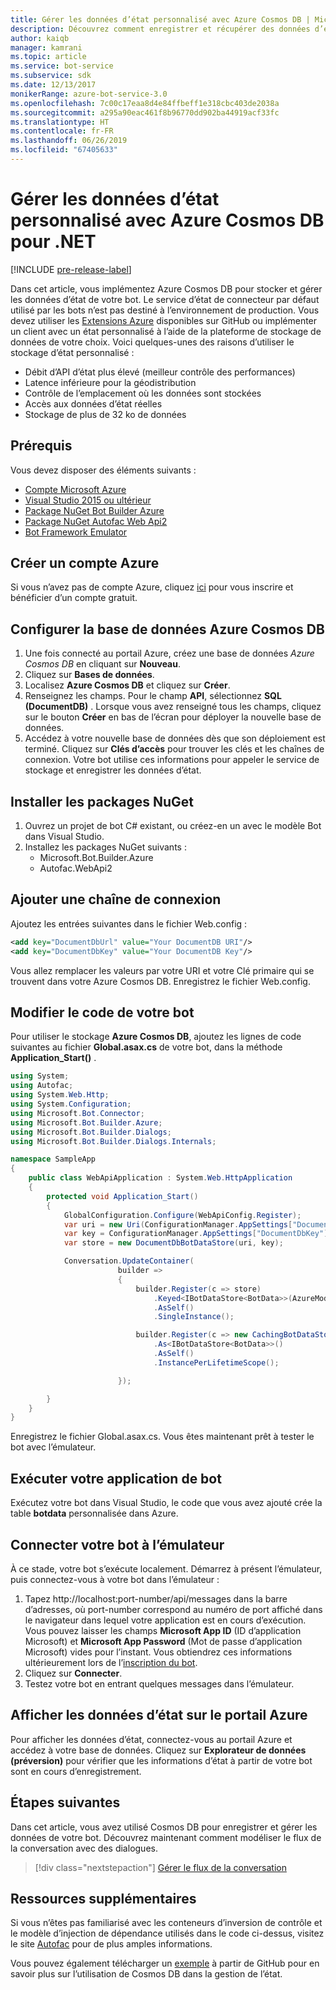 ```yaml
---
title: Gérer les données d’état personnalisé avec Azure Cosmos DB | Microsoft Docs
description: Découvrez comment enregistrer et récupérer des données d’état en utilisant Azure Cosmos DB avec le kit SDK Bot Framework pour .NET.
author: kaiqb
manager: kamrani
ms.topic: article
ms.service: bot-service
ms.subservice: sdk
ms.date: 12/13/2017
monikerRange: azure-bot-service-3.0
ms.openlocfilehash: 7c00c17eaa8d4e84ffbeff1e318cbc403de2038a
ms.sourcegitcommit: a295a90eac461f8b96770dd902ba44919acf33fc
ms.translationtype: HT
ms.contentlocale: fr-FR
ms.lasthandoff: 06/26/2019
ms.locfileid: "67405633"
---
```

# <a name="manage-custom-state-data-with-azure-cosmos-db-for-net"></a>Gérer les données d’état personnalisé avec Azure Cosmos DB pour .NET

[!INCLUDE [pre-release-label](../includes/pre-release-label-v3.md)]

Dans cet article, vous implémentez Azure Cosmos DB pour stocker et gérer les données d’état de votre bot. Le service d’état de connecteur par défaut utilisé par les bots n’est pas destiné à l’environnement de production. Vous devez utiliser les [Extensions Azure](https://github.com/Microsoft/BotBuilder-Azure) disponibles sur GitHub ou implémenter un client avec un état personnalisé à l’aide de la plateforme de stockage de données de votre choix. Voici quelques-unes des raisons d’utiliser le stockage d’état personnalisé :
 - Débit d’API d’état plus élevé (meilleur contrôle des performances)
 - Latence inférieure pour la géodistribution
 - Contrôle de l’emplacement où les données sont stockées
 - Accès aux données d’état réelles
 - Stockage de plus de 32 ko de données
 
## <a name="prerequisites"></a>Prérequis
Vous devez disposer des éléments suivants :
 - [Compte Microsoft Azure](https://azure.microsoft.com/free/)
 - [Visual Studio 2015 ou ultérieur](https://www.visualstudio.com/)
 - [Package NuGet Bot Builder Azure](https://www.nuget.org/packages/Microsoft.Bot.Builder.Azure/)
 - [Package NuGet Autofac Web Api2](https://www.nuget.org/packages/Autofac.WebApi2/)
 - [Bot Framework Emulator](~/bot-service-debug-emulator.md)
 
## <a name="create-azure-account"></a>Créer un compte Azure
Si vous n’avez pas de compte Azure, cliquez [ici](https://azure.microsoft.com/free/) pour vous inscrire et bénéficier d’un compte gratuit.

## <a name="set-up-the-azure-cosmos-db-database"></a>Configurer la base de données Azure Cosmos DB
1. Une fois connecté au portail Azure, créez une base de données *Azure Cosmos DB* en cliquant sur **Nouveau**. 
2. Cliquez sur **Bases de données**. 
3. Localisez **Azure Cosmos DB** et cliquez sur **Créer**.
4. Renseignez les champs. Pour le champ **API**, sélectionnez **SQL (DocumentDB)** . Lorsque vous avez renseigné tous les champs, cliquez sur le bouton **Créer** en bas de l’écran pour déployer la nouvelle base de données. 
5. Accédez à votre nouvelle base de données dès que son déploiement est terminé. Cliquez sur **Clés d’accès** pour trouver les clés et les chaînes de connexion. Votre bot utilise ces informations pour appeler le service de stockage et enregistrer les données d’état.

## <a name="install-nuget-packages"></a>Installer les packages NuGet
1. Ouvrez un projet de bot C# existant, ou créez-en un avec le modèle Bot dans Visual Studio. 
2. Installez les packages NuGet suivants :
   - Microsoft.Bot.Builder.Azure
   - Autofac.WebApi2

## <a name="add-connection-string"></a>Ajouter une chaîne de connexion 
Ajoutez les entrées suivantes dans le fichier Web.config :
```XML
<add key="DocumentDbUrl" value="Your DocumentDB URI"/>
<add key="DocumentDbKey" value="Your DocumentDB Key"/>
```
Vous allez remplacer les valeurs par votre URI et votre Clé primaire qui se trouvent dans votre Azure Cosmos DB. Enregistrez le fichier Web.config.

## <a name="modify-your-bot-code"></a>Modifier le code de votre bot
Pour utiliser le stockage **Azure Cosmos DB**, ajoutez les lignes de code suivantes au fichier **Global.asax.cs** de votre bot, dans la méthode **Application_Start()** .

```cs
using System;
using Autofac;
using System.Web.Http;
using System.Configuration;
using Microsoft.Bot.Connector;
using Microsoft.Bot.Builder.Azure;
using Microsoft.Bot.Builder.Dialogs;
using Microsoft.Bot.Builder.Dialogs.Internals;

namespace SampleApp
{
    public class WebApiApplication : System.Web.HttpApplication
    {
        protected void Application_Start()
        {
            GlobalConfiguration.Configure(WebApiConfig.Register);
            var uri = new Uri(ConfigurationManager.AppSettings["DocumentDbUrl"]);
            var key = ConfigurationManager.AppSettings["DocumentDbKey"];
            var store = new DocumentDbBotDataStore(uri, key);

            Conversation.UpdateContainer(
                        builder =>
                        {
                            builder.Register(c => store)
                                .Keyed<IBotDataStore<BotData>>(AzureModule.Key_DataStore)
                                .AsSelf()
                                .SingleInstance();

                            builder.Register(c => new CachingBotDataStore(store, CachingBotDataStoreConsistencyPolicy.ETagBasedConsistency))
                                .As<IBotDataStore<BotData>>()
                                .AsSelf()
                                .InstancePerLifetimeScope();

                        });

        }
    }
}
```

Enregistrez le fichier Global.asax.cs. Vous êtes maintenant prêt à tester le bot avec l’émulateur.

## <a name="run-your-bot-app"></a>Exécuter votre application de bot
Exécutez votre bot dans Visual Studio, le code que vous avez ajouté crée la table **botdata** personnalisée dans Azure.

## <a name="connect-your-bot-to-the-emulator"></a>Connecter votre bot à l’émulateur
À ce stade, votre bot s’exécute localement. Démarrez à présent l’émulateur, puis connectez-vous à votre bot dans l’émulateur :
1. Tapez http://localhost:port-number/api/messages dans la barre d’adresses, où port-number correspond au numéro de port affiché dans le navigateur dans lequel votre application est en cours d’exécution. Vous pouvez laisser les champs <strong>Microsoft App ID</strong> (ID d’application Microsoft) et <strong>Microsoft App Password</strong> (Mot de passe d’application Microsoft) vides pour l’instant. Vous obtiendrez ces informations ultérieurement lors de l’[inscription du bot](~/bot-service-quickstart-registration.md).
2. Cliquez sur **Connecter**. 
3. Testez votre bot en entrant quelques messages dans l’émulateur. 

## <a name="view-state-data-on-azure-portal"></a>Afficher les données d’état sur le portail Azure
Pour afficher les données d’état, connectez-vous au portail Azure et accédez à votre base de données. Cliquez sur **Explorateur de données (préversion)** pour vérifier que les informations d’état à partir de votre bot sont en cours d’enregistrement. 

## <a name="next-steps"></a>Étapes suivantes
Dans cet article, vous avez utilisé Cosmos DB pour enregistrer et gérer les données de votre bot. Découvrez maintenant comment modéliser le flux de la conversation avec des dialogues.

> [!div class="nextstepaction"]
> [Gérer le flux de la conversation](bot-builder-dotnet-manage-conversation-flow.md)

## <a name="additional-resources"></a>Ressources supplémentaires
Si vous n’êtes pas familiarisé avec les conteneurs d’inversion de contrôle et le modèle d’injection de dépendance utilisés dans le code ci-dessus, visitez le site [Autofac](http://autofac.readthedocs.io/en/latest/) pour de plus amples informations. 

Vous pouvez également télécharger un [exemple](https://github.com/Microsoft/BotBuilder-Azure/tree/master/CSharp/Samples/DocumentDb) à partir de GitHub pour en savoir plus sur l’utilisation de Cosmos DB dans la gestion de l’état. 
